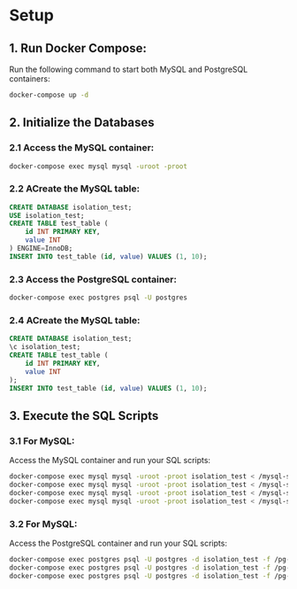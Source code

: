 # Setup

## 1. Run Docker Compose:
Run the following command to start both MySQL and PostgreSQL containers:

```bash
docker-compose up -d
```

## 2. Initialize the Databases

### 2.1 Access the MySQL container:
```bash
docker-compose exec mysql mysql -uroot -proot
```

### 2.2 ACreate the MySQL table:
```sql
CREATE DATABASE isolation_test;
USE isolation_test;
CREATE TABLE test_table (
    id INT PRIMARY KEY,
    value INT
) ENGINE=InnoDB;
INSERT INTO test_table (id, value) VALUES (1, 10);
```

### 2.3 Access the PostgreSQL container:
```bash
docker-compose exec postgres psql -U postgres
```

### 2.4 ACreate the MySQL table:
```sql
CREATE DATABASE isolation_test;
\c isolation_test;
CREATE TABLE test_table (
    id INT PRIMARY KEY,
    value INT
);
INSERT INTO test_table (id, value) VALUES (1, 10);
```

## 3. Execute the SQL Scripts

### 3.1 For MySQL:
Access the MySQL container and run your SQL scripts:
```bash
docker-compose exec mysql mysql -uroot -proot isolation_test < /mysql-scripts/lost_update.sql
docker-compose exec mysql mysql -uroot -proot isolation_test < /mysql-scripts/dirty_read.sql
docker-compose exec mysql mysql -uroot -proot isolation_test < /mysql-scripts/non_repeatable_read.sql
docker-compose exec mysql mysql -uroot -proot isolation_test < /mysql-scripts/phantom_read.sql
```

### 3.2 For MySQL:
Access the PostgreSQL container and run your SQL scripts:
```bash
docker-compose exec postgres psql -U postgres -d isolation_test -f /pg-scripts/lost_update.sql
docker-compose exec postgres psql -U postgres -d isolation_test -f /pg-scripts/non_repeatable_read.sql
docker-compose exec postgres psql -U postgres -d isolation_test -f /pg-scripts/phantom_read.sql
```
